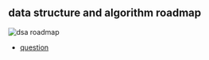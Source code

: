 ## data structure and algorithm roadmap



![dsa roadmap](https://i.ibb.co/tDr7MGg/image.png)

- [question](https://drive.google.com/file/d/1FMdN_OCfOI0iAeDlqswCiC2DZzD4nPsb/view)